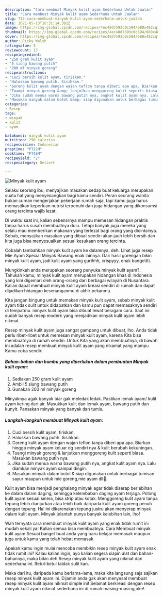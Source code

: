```yaml
---
description: "Cara membuat Minyak kulit ayam Sederhana Untuk Jualan"
title: "Cara membuat Minyak kulit ayam Sederhana Untuk Jualan"
slug: 725-cara-membuat-minyak-kulit-ayam-sederhana-untuk-jualan
date: 2021-05-13T18:31:14.392Z
image: https://img-global.cpcdn.com/recipes/4ec48d7593c0c594/680x482cq70/minyak-kulit-ayam-foto-resep-utama.jpg
thumbnail: https://img-global.cpcdn.com/recipes/4ec48d7593c0c594/680x482cq70/minyak-kulit-ayam-foto-resep-utama.jpg
cover: https://img-global.cpcdn.com/recipes/4ec48d7593c0c594/680x482cq70/minyak-kulit-ayam-foto-resep-utama.jpg
author: Ricky Walsh
ratingvalue: 3
reviewcount: 13
recipeingredient:
- "250 gram kulit ayam"
- "5 siung bawang putih"
- "200 ml minyak goreng"
recipeinstructions:
- "Cuci bersih kulit ayam, tiriskan."
- "Haluskan bawang putih. Sisihkan."
- "Goreng kulit ayam dengan wajan teflon tanpa diberi apa apa. Biarkan hingga minyak ayam keluar dg sendiri nya &amp; kulit berubah kekuningan."
- "Tuangi minyak goreng &amp; lanjutkan menggoreng kulit seperti biasa. Masukan bawang putih nya."
- "Jika sudah menua warna bawang putih nya, angkat kulit ayam nya. Lalu diamkan minyak ayam sampai dingin."
- "Masukan minyak dalam botol &amp; siap digunakan untuk berbagai tumisan sayur maupun untuk mie goreng,mie ayam dll💖."
categories:
- Resep
tags:
- minyak
- kulit
- ayam

katakunci: minyak kulit ayam 
nutrition: 290 calories
recipecuisine: Indonesian
preptime: "PT22M"
cooktime: "PT48M"
recipeyield: "2"
recipecategory: Dessert

---
```



![Minyak kulit ayam](https://img-global.cpcdn.com/recipes/4ec48d7593c0c594/680x482cq70/minyak-kulit-ayam-foto-resep-utama.jpg)

Selaku seorang ibu, menyajikan masakan sedap buat keluarga merupakan suatu hal yang menyenangkan bagi kamu sendiri. Peran seorang  wanita bukan cuman mengerjakan pekerjaan rumah saja, tapi kamu juga harus memastikan keperluan nutrisi terpenuhi dan juga hidangan yang dikonsumsi orang tercinta wajib lezat.

Di waktu  saat ini, kalian sebenarnya mampu memesan hidangan praktis tanpa harus susah membuatnya dulu. Tetapi banyak juga mereka yang selalu mau memberikan makanan yang terlezat bagi orang yang dicintainya. Sebab, menyajikan masakan yang dibuat sendiri akan jauh lebih bersih dan kita juga bisa menyesuaikan sesuai kesukaan orang tercinta. 

Cobalah tambahkan minyak kulit ayam ke dalamnya, deh. Lihat juga resep Mie Ayam Special Minyak Bawang enak lainnya. Dari hasil gorengan bikin minyak kulit ayam, jadi kulit ayam yang gurihhh, crispyyy, enak bangetttt.

Mungkinkah anda merupakan seorang penyuka minyak kulit ayam?. Tahukah kamu, minyak kulit ayam merupakan hidangan khas di Indonesia yang kini digemari oleh orang-orang dari berbagai wilayah di Nusantara. Kalian dapat membuat minyak kulit ayam kreasi sendiri di rumah dan dapat dijadikan hidangan kesenanganmu di akhir pekanmu.

Kita jangan bingung untuk memakan minyak kulit ayam, sebab minyak kulit ayam tidak sulit untuk didapatkan dan kamu pun dapat memasaknya sendiri di tempatmu. minyak kulit ayam bisa dibuat lewat beragam cara. Saat ini sudah banyak resep modern yang menjadikan minyak kulit ayam lebih nikmat.

Resep minyak kulit ayam juga sangat gampang untuk dibuat, lho. Anda tidak perlu ribet-ribet untuk memesan minyak kulit ayam, karena Kita bisa membuatnya di rumah sendiri. Untuk Kita yang akan membuatnya, di bawah ini adalah resep membuat minyak kulit ayam yang nikamat yang mampu Kamu coba sendiri.

<!--inarticleads1-->

##### Bahan-bahan dan bumbu yang diperlukan dalam pembuatan Minyak kulit ayam:

1. Sediakan 250 gram kulit ayam
1. Ambil 5 siung bawang putih
1. Gunakan 200 ml minyak goreng


Minyaknya agak banyak biar gak meledak ledak. Pastikan lemak ayam/ kulit ayam kering dari air. Masukkan kulit dan lemak ayam, bawang putih dan kunyit. Panaskan minyak yang banyak dan tumis. 

<!--inarticleads2-->

##### Langkah-langkah membuat Minyak kulit ayam:

1. Cuci bersih kulit ayam, tiriskan.
1. Haluskan bawang putih. Sisihkan.
1. Goreng kulit ayam dengan wajan teflon tanpa diberi apa apa. Biarkan hingga minyak ayam keluar dg sendiri nya &amp; kulit berubah kekuningan.
1. Tuangi minyak goreng &amp; lanjutkan menggoreng kulit seperti biasa. Masukan bawang putih nya.
1. Jika sudah menua warna bawang putih nya, angkat kulit ayam nya. Lalu diamkan minyak ayam sampai dingin.
1. Masukan minyak dalam botol &amp; siap digunakan untuk berbagai tumisan sayur maupun untuk mie goreng,mie ayam dll💖.


Kulit ayam bisa menjadi penghalang minyak agar tidak diserap berlebihan ke dalam dalam daging, sehingga kelembaban daging ayam terjaga. Potong kulit ayam sesuai selera, bisa strip atau kotak. Menggoreng kulit ayam tanpa tepung lebih dianjurkan atau lebih baik daripada kulit ayam goreng penuh dengan tepung. Hal ini dikarenakan tepung justru akan menyerap minyak dalam kulit ayam. Minyak jelantah punya banyak kelebihan lain, lho! 

Wah ternyata cara membuat minyak kulit ayam yang enak tidak rumit ini mudah sekali ya! Kalian semua bisa membuatnya. Cara Membuat minyak kulit ayam Sesuai banget buat anda yang baru belajar memasak maupun juga untuk kamu yang telah hebat memasak.

Apakah kamu ingin mulai mencoba membikin resep minyak kulit ayam enak tidak rumit ini? Kalau kalian ingin, ayo kalian segera siapin alat dan bahan-bahannya, maka bikin deh Resep minyak kulit ayam yang nikmat dan sederhana ini. Betul-betul taidak sulit kan. 

Maka dari itu, daripada kamu berlama-lama, maka kita langsung saja sajikan resep minyak kulit ayam ini. Dijamin anda gak akan menyesal membuat resep minyak kulit ayam nikmat simple ini! Selamat berkreasi dengan resep minyak kulit ayam nikmat sederhana ini di rumah masing-masing,oke!.

